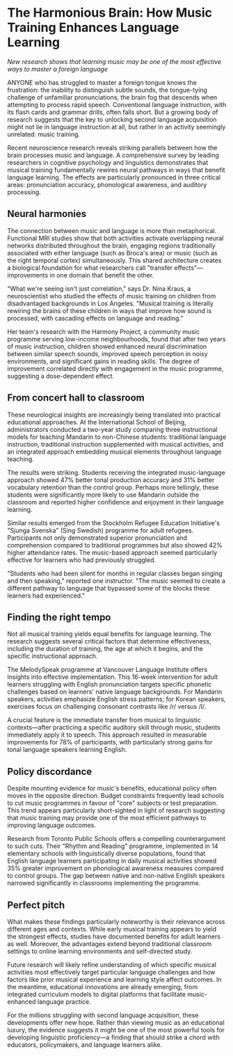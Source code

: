 # The Harmonious Brain: How Music Training Enhances Language Learning

*New research shows that learning music may be one of the most effective ways to master a foreign language*

ANYONE who has struggled to master a foreign tongue knows the frustration: the inability to distinguish subtle sounds, the tongue-tying challenge of unfamiliar pronunciations, the brain fog that descends when attempting to process rapid speech. Conventional language instruction, with its flash cards and grammar drills, often falls short. But a growing body of research suggests that the key to unlocking second language acquisition might not lie in language instruction at all, but rather in an activity seemingly unrelated: music training.

Recent neuroscience research reveals striking parallels between how the brain processes music and language. A comprehensive survey by leading researchers in cognitive psychology and linguistics demonstrates that musical training fundamentally rewires neural pathways in ways that benefit language learning. The effects are particularly pronounced in three critical areas: pronunciation accuracy, phonological awareness, and auditory processing.

## Neural harmonies

The connection between music and language is more than metaphorical. Functional MRI studies show that both activities activate overlapping neural networks distributed throughout the brain, engaging regions traditionally associated with either language (such as Broca's area) or music (such as the right temporal cortex) simultaneously. This shared architecture creates a biological foundation for what researchers call "transfer effects"—improvements in one domain that benefit the other.

"What we're seeing isn't just correlation," says Dr. Nina Kraus, a neuroscientist who studied the effects of music training on children from disadvantaged backgrounds in Los Angeles. "Musical training is literally rewiring the brains of these children in ways that improve how sound is processed, with cascading effects on language and reading."

Her team's research with the Harmony Project, a community music programme serving low-income neighbourhoods, found that after two years of music instruction, children showed enhanced neural discrimination between similar speech sounds, improved speech perception in noisy environments, and significant gains in reading skills. The degree of improvement correlated directly with engagement in the music programme, suggesting a dose-dependent effect.

## From concert hall to classroom

These neurological insights are increasingly being translated into practical educational approaches. At the International School of Beijing, administrators conducted a two-year study comparing three instructional models for teaching Mandarin to non-Chinese students: traditional language instruction, traditional instruction supplemented with musical activities, and an integrated approach embedding musical elements throughout language teaching.

The results were striking. Students receiving the integrated music-language approach showed 47% better tonal production accuracy and 31% better vocabulary retention than the control group. Perhaps more tellingly, these students were significantly more likely to use Mandarin outside the classroom and reported higher confidence and enjoyment in their language learning.

Similar results emerged from the Stockholm Refugee Education Initiative's "Sjunga Svenska" (Sing Swedish) programme for adult refugees. Participants not only demonstrated superior pronunciation and comprehension compared to traditional programmes but also showed 42% higher attendance rates. The music-based approach seemed particularly effective for learners who had previously struggled.

"Students who had been silent for months in regular classes began singing and then speaking," reported one instructor. "The music seemed to create a different pathway to language that bypassed some of the blocks these learners had experienced."

## Finding the right tempo

Not all musical training yields equal benefits for language learning. The research suggests several critical factors that determine effectiveness, including the duration of training, the age at which it begins, and the specific instructional approach.

The MelodySpeak programme at Vancouver Language Institute offers insights into effective implementation. This 16-week intervention for adult learners struggling with English pronunciation targets specific phonetic challenges based on learners' native language backgrounds. For Mandarin speakers, activities emphasize English stress patterns; for Korean speakers, exercises focus on challenging consonant contrasts like /r/ versus /l/.

A crucial feature is the immediate transfer from musical to linguistic contexts—after practicing a specific auditory skill through music, students immediately apply it to speech. This approach resulted in measurable improvements for 78% of participants, with particularly strong gains for tonal language speakers learning English.

## Policy discordance

Despite mounting evidence for music's benefits, educational policy often moves in the opposite direction. Budget constraints frequently lead schools to cut music programmes in favour of "core" subjects or test preparation. This trend appears particularly short-sighted in light of research suggesting that music training may provide one of the most efficient pathways to improving language outcomes.

Research from Toronto Public Schools offers a compelling counterargument to such cuts. Their "Rhythm and Reading" programme, implemented in 14 elementary schools with linguistically diverse populations, found that English language learners participating in daily musical activities showed 35% greater improvement on phonological awareness measures compared to control groups. The gap between native and non-native English speakers narrowed significantly in classrooms implementing the programme.

## Perfect pitch

What makes these findings particularly noteworthy is their relevance across different ages and contexts. While early musical training appears to yield the strongest effects, studies have documented benefits for adult learners as well. Moreover, the advantages extend beyond traditional classroom settings to online learning environments and self-directed study.

Future research will likely refine understanding of which specific musical activities most effectively target particular language challenges and how factors like prior musical experience and learning style affect outcomes. In the meantime, educational innovations are already emerging, from integrated curriculum models to digital platforms that facilitate music-enhanced language practice.

For the millions struggling with second language acquisition, these developments offer new hope. Rather than viewing music as an educational luxury, the evidence suggests it might be one of the most powerful tools for developing linguistic proficiency—a finding that should strike a chord with educators, policymakers, and language learners alike.

